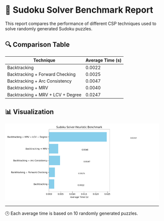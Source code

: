 # 🧠 Sudoku Solver Benchmark Report

This report compares the performance of different CSP techniques used to solve randomly generated Sudoku puzzles.

## 🔍 Comparison Table

| Technique | Average Time (s) |
|-----------|------------------|
| Backtracking | 0.0022 |
| Backtracking + Forward Checking | 0.0025 |
| Backtracking + Arc Consistency | 0.0047 |
| Backtracking + MRV | 0.0040 |
| Backtracking + MRV + LCV + Degree | 0.0247 |

## 📊 Visualization
![Benchmark Plot](benchmark_plot.png)

---
🕒 Each average time is based on 10 randomly generated puzzles.
